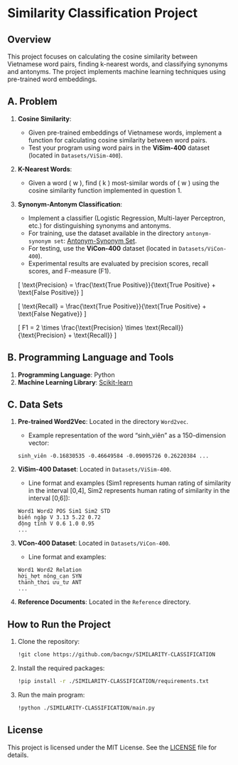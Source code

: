 # Similarity Classification Project

## Overview
This project focuses on calculating the cosine similarity between Vietnamese word pairs, finding k-nearest words, and classifying synonyms and antonyms. The project implements machine learning techniques using pre-trained word embeddings.

## A. Problem

1. **Cosine Similarity**: 
   - Given pre-trained embeddings of Vietnamese words, implement a function for calculating cosine similarity between word pairs. 
   - Test your program using word pairs in the **ViSim-400** dataset (located in `Datasets/ViSim-400`).

2. **K-Nearest Words**: 
   - Given a word \( w \), find \( k \) most-similar words of \( w \) using the cosine similarity function implemented in question 1.

3. **Synonym-Antonym Classification**: 
   - Implement a classifier (Logistic Regression, Multi-layer Perceptron, etc.) for distinguishing synonyms and antonyms. 
   - For training, use the dataset available in the directory `antonym-synonym set`: [Antonym-Synonym Set](https://github.com/NLP-Projects/Word-Similarity/tree/master/antonymsynonym%20set).
   - For testing, use the **ViCon-400** dataset (located in `Datasets/ViCon-400`).
   - Experimental results are evaluated by precision scores, recall scores, and F-measure (F1).

   \[
   \text{Precision} = \frac{\text{True Positive}}{\text{True Positive} + \text{False Positive}}
   \]

   \[
   \text{Recall} = \frac{\text{True Positive}}{\text{True Positive} + \text{False Negative}}
   \]

   \[
   F1 = 2 \times \frac{\text{Precision} \times \text{Recall}}{\text{Precision} + \text{Recall}}
   \]

## B. Programming Language and Tools

1. **Programming Language**: Python
2. **Machine Learning Library**: [Scikit-learn](https://scikit-learn.org/)

## C. Data Sets

1. **Pre-trained Word2Vec**: Located in the directory `Word2vec`.
   - Example representation of the word “sinh_viên” as a 150-dimension vector:
   ```
   sinh_viên -0.16830535 -0.46649584 -0.09095726 0.26220384 ...
   ```

2. **ViSim-400 Dataset**: Located in `Datasets/ViSim-400`.
   - Line format and examples (Sim1 represents human rating of similarity in the interval [0,4], Sim2 represents human rating of similarity in the interval [0,6]):
   ```
   Word1 Word2 POS Sim1 Sim2 STD
   biến ngập V 3.13 5.22 0.72
   động tĩnh V 0.6 1.0 0.95
   ...
   ```

3. **VCon-400 Dataset**: Located in `Datasets/ViCon-400`.
   - Line format and examples:
   ```
   Word1 Word2 Relation
   hời_hợt nông_cạn SYN
   thảnh_thơi ưu_tư ANT
   ...
   ```

4. **Reference Documents**: Located in the `Reference` directory.

## How to Run the Project

1. Clone the repository:
   ```bash
   !git clone https://github.com/bacngv/SIMILARITY-CLASSIFICATION
   ```

2. Install the required packages:
   ```bash
   !pip install -r ./SIMILARITY-CLASSIFICATION/requirements.txt
   ```

3. Run the main program:
   ```bash
   !python ./SIMILARITY-CLASSIFICATION/main.py
   ```

## License
This project is licensed under the MIT License. See the [LICENSE](LICENSE) file for details.